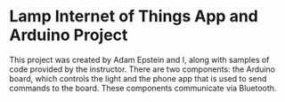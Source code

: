 # Lamp Internet of Things App and Arduino Project

This project was created by Adam Epstein and I, along with samples of code provided by the instructor. There are two components: the Arduino board, which controls the light and the phone app that is used to send commands to the board. These components communicate via Bluetooth.
